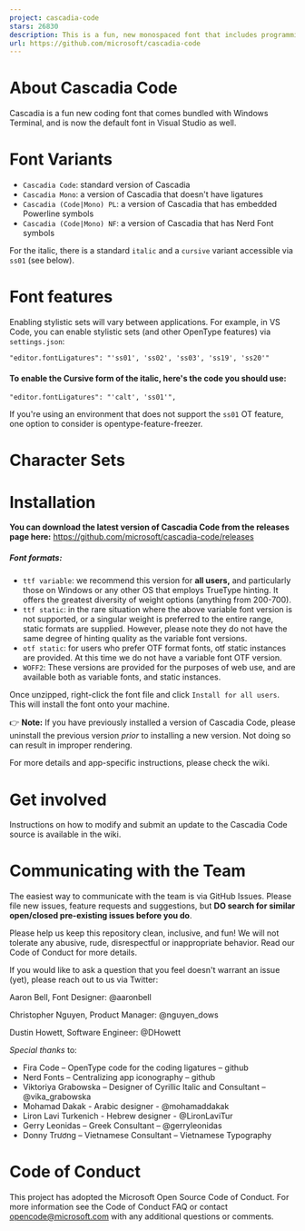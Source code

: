 ```yaml
---
project: cascadia-code
stars: 26830
description: This is a fun, new monospaced font that includes programming ligatures and is designed to enhance the modern look and feel of the Windows Terminal.
url: https://github.com/microsoft/cascadia-code
---
```


About Cascadia Code
===================

Cascadia is a fun new coding font that comes bundled with Windows Terminal, and is now the default font in Visual Studio as well.

Font Variants
=============

-   `Cascadia Code`: standard version of Cascadia
-   `Cascadia Mono`: a version of Cascadia that doesn't have ligatures
-   `Cascadia (Code|Mono) PL`: a version of Cascadia that has embedded Powerline symbols
-   `Cascadia (Code|Mono) NF`: a version of Cascadia that has Nerd Font symbols

For the italic, there is a standard `italic` and a `cursive` variant accessible via `ss01` (see below).

Font features
=============

Enabling stylistic sets will vary between applications. For example, in VS Code, you can enable stylistic sets (and other OpenType features) via `settings.json`:

```
"editor.fontLigatures": "'ss01', 'ss02', 'ss03', 'ss19', 'ss20'"
```

#### To enable the Cursive form of the italic, here's the code you should use:

```
"editor.fontLigatures": "'calt', 'ss01'",
```

If you're using an environment that does not support the `ss01` OT feature, one option to consider is opentype-feature-freezer.

Character Sets
==============

Installation
============

**You can download the latest version of Cascadia Code from the releases page here:** https://github.com/microsoft/cascadia-code/releases

##### Font formats:

-   `ttf variable`: we recommend this version for **all users,** and particularly those on Windows or any other OS that employs TrueType hinting. It offers the greatest diversity of weight options (anything from 200-700).
-   `ttf static`: in the rare situation where the above variable font version is not supported, or a singular weight is preferred to the entire range, static formats are supplied. However, please note they do not have the same degree of hinting quality as the variable font versions.
-   `otf static`: for users who prefer OTF format fonts, otf static instances are provided. At this time we do not have a variable font OTF version.
-   `WOFF2`: These versions are provided for the purposes of web use, and are available both as variable fonts, and static instances.

Once unzipped, right-click the font file and click `Install for all users`. This will install the font onto your machine.

👉 **Note:** If you have previously installed a version of Cascadia Code, please uninstall the previous version _prior_ to installing a new version. Not doing so can result in improper rendering.

For more details and app-specific instructions, please check the wiki.

Get involved
============

Instructions on how to modify and submit an update to the Cascadia Code source is available in the wiki.

Communicating with the Team
===========================

The easiest way to communicate with the team is via GitHub Issues. Please file new issues, feature requests and suggestions, but **DO search for similar open/closed pre-existing issues before you do**.

Please help us keep this repository clean, inclusive, and fun! We will not tolerate any abusive, rude, disrespectful or inappropriate behavior. Read our Code of Conduct for more details.

If you would like to ask a question that you feel doesn't warrant an issue (yet), please reach out to us via Twitter:

Aaron Bell, Font Designer: @aaronbell

Christopher Nguyen, Product Manager: @nguyen\_dows

Dustin Howett, Software Engineer: @DHowett

_Special thanks_ to:

-   Fira Code – OpenType code for the coding ligatures – github
-   Nerd Fonts – Centralizing app iconography – github
-   Viktoriya Grabowska – Designer of Cyrillic Italic and Consultant – @vika\_grabowska
-   Mohamad Dakak - Arabic designer - @mohamaddakak
-   Liron Lavi Turkenich - Hebrew designer - @LironLaviTur
-   Gerry Leonidas – Greek Consultant – @gerryleonidas
-   Donny Trương – Vietnamese Consultant – Vietnamese Typography

Code of Conduct
===============

This project has adopted the Microsoft Open Source Code of Conduct. For more information see the Code of Conduct FAQ or contact opencode@microsoft.com with any additional questions or comments.

